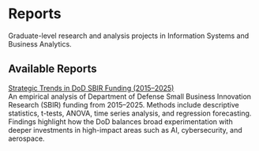 # Reports

Graduate-level research and analysis projects in Information Systems and Business Analytics.

## Available Reports  

[Strategic Trends in DoD SBIR Funding (2015–2025)](DoDSBIRFunding_Perez.pdf)  
An empirical analysis of Department of Defense Small Business Innovation Research (SBIR) funding from 2015–2025. Methods include descriptive statistics, t-tests, ANOVA, time series analysis, and regression forecasting. Findings highlight how the DoD balances broad experimentation with deeper investments in high-impact areas such as AI, cybersecurity, and aerospace.
